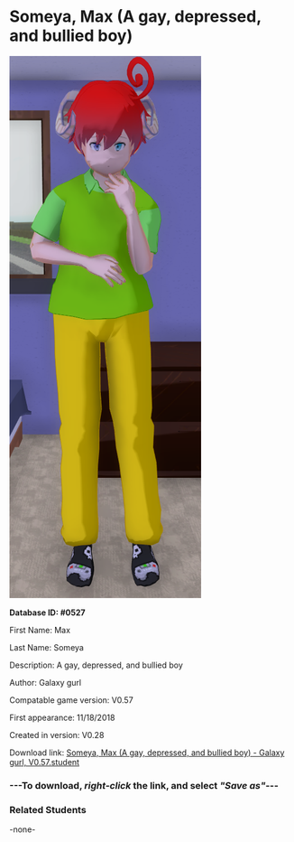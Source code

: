 # Someya, Max (A gay, depressed, and bullied boy)

<img src="../../Files/Images/Someya, Max (A gay, depressed, and bullied boy).png" title="Someya, Max (A gay, depressed, and bullied boy) - Galaxy gurl, V0.57">

**Database ID: #0527**

First Name: Max

Last Name: Someya

Description: A gay, depressed, and bullied boy

Author: Galaxy gurl

Compatable game version: V0.57

First appearance: 11/18/2018

Created in version: V0.28

Download link: <a href="https://raw.githubusercontent.com/Arbiter1223/Daigaku-Gurashi-Custom-Students/master/Files/Student%20Files/Someya%2C%20Max%20(A%20gay%2C%20depressed%2C%20and%20bullied%20boy)%20-%20Galaxy%20gurl%2C%20V0.57.student">Someya, Max (A gay, depressed, and bullied boy) - Galaxy gurl, V0.57.student</a>

### ---**To download, _right-click_ the link, and select _"Save as"_**---

### Related Students

-none-
